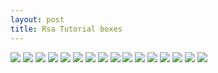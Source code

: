 ```yaml
---
layout: post
title: Rsa Tutorial boxes
---
```


<img src='./rsaimages/1.png' class='inline'/>
<img src='./rsaimages/2.png' class='inline'/>
<img src='./rsaimages/3.png' class='inline'/>
<img src='./rsaimages/4.png' class='inline'/>
<img src='./rsaimages/5.png' class='inline'/>
<img src='./rsaimages/6.png' class='inline'/>
<img src='./rsaimages/7.png' class='inline'/>
<img src='./rsaimages/8.png' class='inline'/>
<img src='./rsaimages/9.png' class='inline'/>
<img src='./rsaimages/10.png' class='inline'/>
<img src='./rsaimages/11.png' class='inline'/>
<img src='./rsaimages/12.png' class='inline'/>
<img src='./rsaimages/13.png' class='inline'/>
<img src='./rsaimages/14.png' class='inline'/>
<img src='./rsaimages/15.png' class='inline'/>
<img src='./rsaimages/16.png' class='inline'/>
